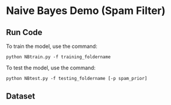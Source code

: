 # Naive Bayes Demo (Spam Filter)

## Run Code

To train the model, use the command:

    python NBtrain.py -f training_foldername

To test the model, use the command:

    python NBtest.py -f testing_foldername [-p spam_prior]

## Dataset
